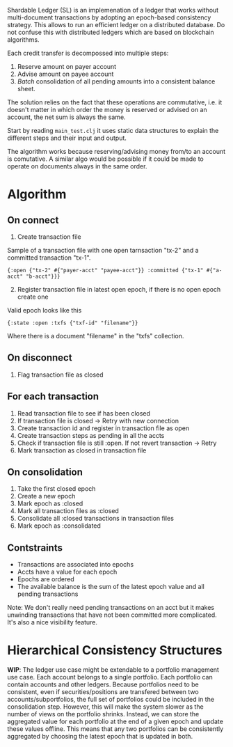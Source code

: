 Shardable Ledger (SL) is an implemenation of a ledger that works without multi-document transactions by adopting an epoch-based consistency strategy. This allows to run an efficient ledger on a distributed database. Do not confuse this with distributed ledgers which are based on blockchain algorithms.

Each credit transfer is decompossed into multiple steps:

1) Reserve amount on payer account
2) Advise amount on payee account
3) _Batch_ consolidation of all pending amounts into a consistent balance sheet.

The solution relies on the fact that these operations are commutative, i.e. it doesn't matter in which order the money is reserved or advised on an account, the net sum is always the same.

Start by reading `main_test.clj` it uses static data structures to explain the different steps and their input and output. 

The algorithm works because reserving/advising money from/to an account is comutative. A similar algo would be possible if it could be made to operate on documents always in the same order. 

Algorithm 
====

On connect
---

1. Create transaction file

Sample of a transaction file with one open tarnsaction "tx-2" and a committed transaction "tx-1".

```edn
{:open {"tx-2" #{"payer-acct" "payee-acct"}} :committed {"tx-1" #{"a-acct" "b-acct"}}}
```

2. Register transaction file in latest open epoch, if there is no open epoch create one

Valid epoch looks like this

```edn
{:state :open :txfs {"txf-id" "filename"}}
```

Where there is a document "filename" in the "txfs" collection.

On disconnect
-------------

1. Flag transaction file as closed

For each transaction
-------------

1. Read transaction file to see if has been closed
2. If transaction file is closed -> Retry with new connection
3. Create transaction id and register in transaction file as open
4. Create transaction steps as pending in all the accts
5. Check if transaction file is still :open. If not revert transaction -> Retry
5. Mark transaction as closed in transaction file

On consolidation
-------------

1. Take the first closed epoch
1. Create a new epoch
2. Mark epoch as :closed
3. Mark all transaction files as :closed
4. Consolidate all :closed transactions in transaction files
5. Mark epoch as :consolidated


Contstraints
---

- Transactions are associated into epochs
- Accts have a value for each epoch 
- Epochs are ordered
- The available balance is the sum of the latest epoch value and all pending transactions

Note: We don't really need pending transactions on an acct but it makes unwinding transactions that have not been committed more complicated. It's also a nice visibility feature.

Hierarchical Consistency Structures
====

**WIP**: The ledger use case might be extendable to a portfolio management use case. Each account belongs to a single portfolio. Each portfolio can contain accounts and other ledgers. Because portfolios need to be consistent, even if securities/positions are transfered between two accounts/subportfolios, the full set of portfolios could be included in the consolidation step. However, this will make the system slower as the number of views on the portfolio shrinks. Instead, we can store the aggregated value for each portfolio at the end of a given epoch and update these values offline. This means that any two portfolios can be consistently aggregated by choosing the latest epoch that is updated in both.